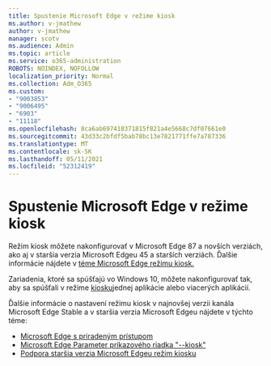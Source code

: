 ```yaml
---
title: Spustenie Microsoft Edge v režime kiosk
ms.author: v-jmathew
author: v-jmathew
manager: scotv
ms.audience: Admin
ms.topic: article
ms.service: o365-administration
ROBOTS: NOINDEX, NOFOLLOW
localization_priority: Normal
ms.collection: Adm_O365
ms.custom:
- "9003853"
- "9006495"
- "6903"
- "11118"
ms.openlocfilehash: 8ca6ab697418371815f821a4e5668c7df07661e0
ms.sourcegitcommit: 43d33c2bfdf5bab78bc13e7821771ffe7a787336
ms.translationtype: MT
ms.contentlocale: sk-SK
ms.lasthandoff: 05/11/2021
ms.locfileid: "52312419"
---
```

# <a name="run-microsoft-edge-in-kiosk-mode"></a>Spustenie Microsoft Edge v režime kiosk

Režim kiosk môžete nakonfigurovať v Microsoft Edge 87 a novších verziách, ako aj v staršia verzia Microsoft Edgeu 45 a starších verziách. Ďalšie informácie nájdete v [téme Microsoft Edge režimu kiosk.](https://docs.microsoft.com/deployedge/microsoft-edge-configure-kiosk-mode)

Zariadenia, ktoré sa spúšťajú vo Windows 10, môžete nakonfigurovať tak, aby sa spúšťali v režime [kiosku](https://go.microsoft.com/fwlink/?linkid=2133659)jednej aplikácie alebo viacerých aplikácií.

Ďalšie informácie o nastavení režimu kiosk v najnovšej verzii kanála Microsoft Edge Stable a v staršia verzia Microsoft Edgeu nájdete v týchto téme:

- [Microsoft Edge s priradeným prístupom](https://docs.microsoft.com/deployedge/microsoft-edge-configure-kiosk-mode#microsoft-edge-with-assigned-access)
- [Microsoft Edge Parameter príkazového riadka "--kiosk"](https://answers.microsoft.com/microsoftedge/forum/msedge_open-msedge_win10/access-microsoft-edge-using-command-line/03a4add6-9ca4-4fbb-a183-aaa763a0ab76)
- [Podpora staršia verzia Microsoft Edgeu režim kiosku](https://blogs.windows.com/msedgedev/2021/02/05/what-you-need-to-know-about-kiosk-mode-when-support-for-microsoft-edge-legacy-ends/)
